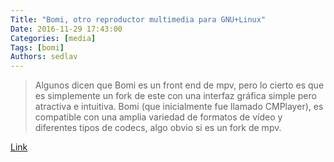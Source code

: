 ```yaml
---
Title: "Bomi, otro reproductor multimedia para GNU+Linux"
Date: 2016-11-29 17:43:00
Categories: [media]
Tags: [bomi]
Authors: sedlav
---
```


> Algunos dicen que Bomi es un front end de mpv, pero lo cierto es que es simplemente un fork de este con una interfaz gráfica simple pero atractiva e intuitiva. Bomi (que inicialmente fue llamado CMPlayer), es compatible con una amplia variedad de formatos de vídeo y diferentes tipos de codecs, algo obvio si es un fork de mpv.

[Link](https://gutl.jovenclub.cu/bomi-reproductor-multimedia-linux/)
